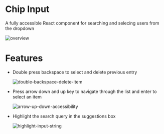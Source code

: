 # Chip Input
A fully accessible React component for searching and selecing users from the dropdown

![overview](https://user-images.githubusercontent.com/25100451/171601004-9d578637-bf0f-4084-afb1-48049dbca537.gif)


# Features

- Double press backspace to select and delete previous entry

  ![double-backspace-delete-item](https://user-images.githubusercontent.com/25100451/171599920-7b1cad38-8209-493e-9ba0-328f225437fe.gif)

- Press arrow down and up key to navigate through the list and enter to select an item

  ![arrow-up-down-accessibility](https://user-images.githubusercontent.com/25100451/171600558-33cead1d-6f7f-4b2a-bfe2-68f62c32d587.gif)
  
- Highlight the search query in the suggestions box

  ![highlight-input-string](https://user-images.githubusercontent.com/25100451/171599538-09c8b339-305f-4b11-9992-baa07b692513.gif)
  


  
